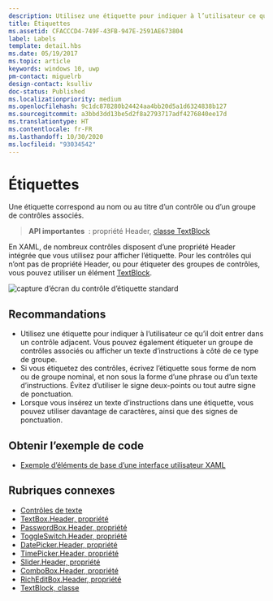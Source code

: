 ```yaml
---
description: Utilisez une étiquette pour indiquer à l’utilisateur ce qu’il doit entrer dans un contrôle adjacent. Vous pouvez également étiqueter un groupe de contrôles associés ou afficher un texte d’instructions à côté de ce type de groupe.
title: Étiquettes
ms.assetid: CFACCCD4-749F-43FB-947E-2591AE673804
label: Labels
template: detail.hbs
ms.date: 05/19/2017
ms.topic: article
keywords: windows 10, uwp
pm-contact: miguelrb
design-contact: ksulliv
doc-status: Published
ms.localizationpriority: medium
ms.openlocfilehash: 9c1dc878280b24424aa4bb20d5a1d6324838b127
ms.sourcegitcommit: a3bbd3dd13be5d2f8a2793717adf4276840ee17d
ms.translationtype: HT
ms.contentlocale: fr-FR
ms.lasthandoff: 10/30/2020
ms.locfileid: "93034542"
---
```

# <a name="labels"></a>Étiquettes

 

Une étiquette correspond au nom ou au titre d’un contrôle ou d’un groupe de contrôles associés.

> **API importantes**  : propriété Header, [classe TextBlock](/uwp/api/Windows.UI.Xaml.Controls.TextBlock)

En XAML, de nombreux contrôles disposent d’une propriété Header intégrée que vous utilisez pour afficher l’étiquette. Pour les contrôles qui n’ont pas de propriété Header, ou pour étiqueter des groupes de contrôles, vous pouvez utiliser un élément [TextBlock](/uwp/api/Windows.UI.Xaml.Controls.TextBlock).

![capture d’écran du contrôle d’étiquette standard](images/label-standard.png)

## <a name="recommendations"></a>Recommandations


-   Utilisez une étiquette pour indiquer à l’utilisateur ce qu’il doit entrer dans un contrôle adjacent. Vous pouvez également étiqueter un groupe de contrôles associés ou afficher un texte d’instructions à côté de ce type de groupe.
-   Si vous étiquetez des contrôles, écrivez l’étiquette sous forme de nom ou de groupe nominal, et non sous la forme d’une phrase ou d’un texte d’instructions. Évitez d’utiliser le signe deux-points ou tout autre signe de ponctuation.
-   Lorsque vous insérez un texte d’instructions dans une étiquette, vous pouvez utiliser davantage de caractères, ainsi que des signes de ponctuation.


## <a name="get-the-sample-code"></a>Obtenir l’exemple de code
* [Exemple d’éléments de base d’une interface utilisateur XAML](https://github.com/Microsoft/Windows-universal-samples/tree/master/Samples/XamlUIBasics)

## <a name="related-topics"></a>Rubriques connexes
* [Contrôles de texte](text-controls.md)
* [TextBox.Header, propriété](/uwp/api/windows.ui.xaml.controls.textbox.header)
* [PasswordBox.Header, propriété](/uwp/api/windows.ui.xaml.controls.passwordbox.header)
* [ToggleSwitch.Header, propriété](/uwp/api/windows.ui.xaml.controls.toggleswitch.header)
* [DatePicker.Header, propriété](/uwp/api/windows.ui.xaml.controls.datepicker.header)
* [TimePicker.Header, propriété](/uwp/api/windows.ui.xaml.controls.timepicker.header)
* [Slider.Header, propriété](/uwp/api/windows.ui.xaml.controls.slider.header)
* [ComboBox.Header, propriété](/uwp/api/windows.ui.xaml.controls.combobox.header)
* [RichEditBox.Header, propriété](/uwp/api/windows.ui.xaml.controls.richeditbox.header)
* [TextBlock, classe](/uwp/api/Windows.UI.Xaml.Controls.TextBlock)

 

 

